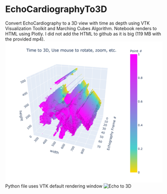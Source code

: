 # EchoCardiographyTo3D
Convert EchoCardiography to a 3D view with time as depth using VTK Visualization Toolkit and Marching Cubes Algorithm.
Notebook renders to HTML using Plotly. I did not add the HTML to github as it is big (119 MB with the provided mp4).
![Echo to 3D rendering with Plotly](./screen_shot_echo_to_3D_plotly.png?raw=true "Plotly rendering Echo to 3D")
Python file uses VTK default rendering window
![Echo to 3D](./echo_to_3D.png?raw=true "Echo to 3D")
